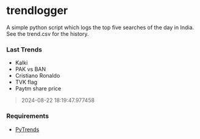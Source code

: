 # trendlogger
A simple python script which logs the top five searches of the day in India.<br>See the trend.csv for the history.<br>

<!-- Last Trends -->
### Last Trends
* Kalki
* PAK vs BAN
* Cristiano Ronaldo
* TVK flag
* Paytm share price
> 2024-08-22 18:19:47.977458

<!-- Requirements -->
### Requirements
* [PyTrends](https://github.com/dreyco676/pytrends)
